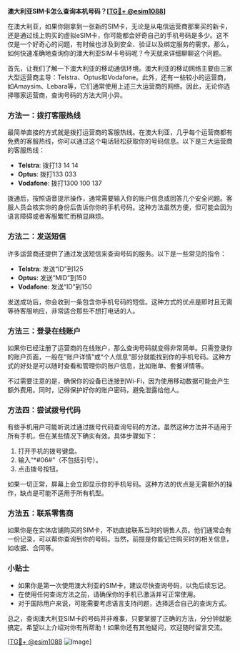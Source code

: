 **澳大利亚SIM卡怎么查询本机号码？[[TG💪+ @esim1088](https://t.me/s/esim1088)]**

在澳大利亚，如果你刚拿到一张新的SIM卡，无论是从电信运营商那里买的新卡，还是通过线上购买的虚拟eSIM卡，你可能都会好奇自己的手机号码是多少。这不仅是一个好奇心的问题，有时候也涉及到安全、验证以及绑定服务的需求。那么，如何快速准确地查询你的澳大利亚SIM卡号码呢？今天就来详细聊聊这个问题。

首先，让我们了解一下澳大利亚的移动通信环境。澳大利亚的移动网络主要由三家大型运营商主导：Telstra、Optus和Vodafone。此外，还有一些较小的运营商，如Amaysim、Lebara等，它们通常使用上述三大运营商的网络。因此，无论你选择哪家运营商，查询号码的方法大同小异。

### 方法一：拨打客服热线

最简单直接的方式就是拨打运营商的客服热线。在澳大利亚，几乎每个运营商都有免费的客服热线，你可以通过这个电话轻松获取你的号码信息。以下是三大运营商的客服热线：

- **Telstra**: 拨打13 14 14
- **Optus**: 拨打133 033
- **Vodafone**: 拨打1300 100 137

拨通后，按照语音提示操作，通常需要输入你的账户信息或回答几个安全问题。客服人员会核实你的身份后告诉你你的手机号码。这种方法虽然方便，但可能会因为语言障碍或者客服繁忙而稍显麻烦。

### 方法二：发送短信

许多运营商还提供了通过发送短信来查询号码的服务。以下是一些常见的指令：

- **Telstra**: 发送“ID”到125
- **Optus**: 发送“MID”到150
- **Vodafone**: 发送“ID”到150

发送成功后，你会收到一条包含你手机号码的短信。这种方式的优点是即时且无需等待客服响应，非常适合那些不想打电话的人。

### 方法三：登录在线账户

如果你已经注册了运营商的在线账户，那么查询号码就变得非常简单。只需登录你的账户页面，一般在“账户详情”或“个人信息”部分就能找到你的手机号码。这种方式的好处是可以随时查看和管理你的账户信息，比如账单、套餐详情等。

不过需要注意的是，确保你的设备已连接到Wi-Fi，因为使用移动数据可能会产生额外费用。同时，记得保护好你的账户密码，避免泄露给他人。

### 方法四：尝试拨号代码

有些手机用户可能听说过通过拨号代码查询号码的方法。虽然这种方法并不适用于所有手机，但在某些情况下确实有效。具体步骤如下：

1. 打开手机的拨号键盘。
2. 输入“*#06#”（不包括引号）。
3. 点击拨号按钮。

如果一切正常，屏幕上会立即显示你的手机号码。这种方法的优点是无需额外的操作，缺点是可能不适用于所有机型。

### 方法五：联系零售商

如果你是在实体店铺购买的SIM卡，不妨直接联系当时的销售人员。他们通常会有一份记录，可以帮你查询到你的号码。当然，前提是你能记住购买时的相关信息，如收据、合同等。

### 小贴士

- 如果你是第一次使用澳大利亚的SIM卡，建议尽快查询号码，以免后续忘记。
- 在使用任何查询方法之前，请确保你的手机已激活并可正常使用。
- 对于国际用户来说，可能需要考虑语言支持问题，选择适合自己的查询方式。

总之，查询澳大利亚SIM卡的号码并非难事，只要掌握了正确的方法，分分钟就能搞定。希望以上介绍对你有所帮助！如果你还有其他疑问，欢迎随时留言交流。

[[TG💪+ @esim1088](https://t.me/s/esim1088) ![Image](https://i.postimg.cc/4NQfJmqS/Snipaste-2025-05-13-00-14-12.png)]